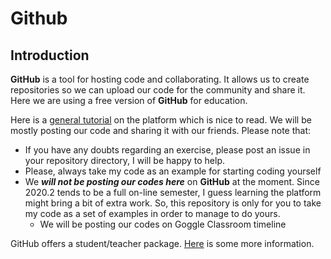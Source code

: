 # Github

## Introduction

**GitHub** is a tool for hosting code and collaborating. It allows us to create repositories so we can upload our code for the community and share it. Here we are using a free version of **GitHub** for education.

Here is a [general tutorial](https://guides.github.com/activities/hello-world/) on the platform which is nice to read. We will be mostly posting our code and sharing it with our friends. Please note that:

* If you have any doubts regarding an exercise, please post an issue in your repository directory, I will be happy to help.
* Please, always take my code as an example for starting coding yourself
* We ***will not be posting our codes here*** on **GitHub** at the moment. Since 2020.2 tends to be a full on-line semester, I guess learning the platform might bring a bit of extra work. So, this repository is only for you to take my code as a set of examples in order to manage to do yours. 
     * We will be posting our codes on Goggle Classroom timeline

GitHub offers a student/teacher package. [Here](https://education.github.com/students) is some more information. 
